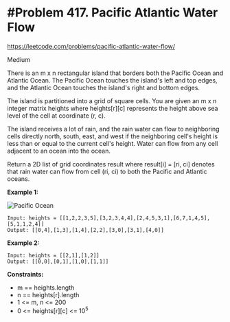 # #Problem 417. Pacific Atlantic Water Flow
<https://leetcode.com/problems/pacific-atlantic-water-flow/>

Medium

There is an m x n rectangular island that borders both the Pacific Ocean and Atlantic Ocean. The Pacific Ocean touches the island's left and top edges, and the Atlantic Ocean touches the island's right and bottom edges.

The island is partitioned into a grid of square cells. You are given an m x n integer matrix heights where heights[r][c] represents the height above sea level of the cell at coordinate (r, c).

The island receives a lot of rain, and the rain water can flow to neighboring cells directly north, south, east, and west if the neighboring cell's height is less than or equal to the current cell's height. Water can flow from any cell adjacent to an ocean into the ocean.

Return a 2D list of grid coordinates result where result[i] = [ri, ci] denotes that rain water can flow from cell (ri, ci) to both the Pacific and Atlantic oceans.

**Example 1:**

![Pacific Ocean](https://assets.leetcode.com/uploads/2021/06/08/waterflow-grid.jpg)

    Input: heights = [[1,2,2,3,5],[3,2,3,4,4],[2,4,5,3,1],[6,7,1,4,5],[5,1,1,2,4]]
    Output: [[0,4],[1,3],[1,4],[2,2],[3,0],[3,1],[4,0]]

**Example 2:**

    Input: heights = [[2,1],[1,2]]
    Output: [[0,0],[0,1],[1,0],[1,1]]

**Constraints:**

* m == heights.length
* n == heights[r].length
* 1 <= m, n <= 200
* 0 <= heights[r][c] <= 10<sup>5</sup>
